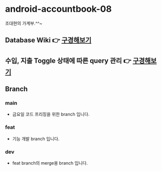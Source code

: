 # android-accountbook-08
조대현의 가계부.^^~
## Database Wiki 👉 [구경해보기](https://github.com/woowa-techcamp-2022/android-accountbook-08/wiki/ERD)
## 수입, 지출 Toggle 상태에 따른 query 관리 👉 [구경해보기](https://github.com/woowa-techcamp-2022/android-accountbook-08/wiki/%EC%88%98%EC%9E%85,-%EC%A7%80%EC%B6%9C-Toggle-Button-%EC%84%A0%ED%83%9D-%EC%83%81%ED%83%9C%EC%97%90-%EB%94%B0%EB%A5%B8-Query-%EA%B4%80%EB%A6%AC)

## Branch
### main
* 금요일 코드 프리징을 위한 branch 입니다.

### feat
* 기능 개발 branch 입니다.

### dev
* feat branch의 merge용 branch 입니다.
